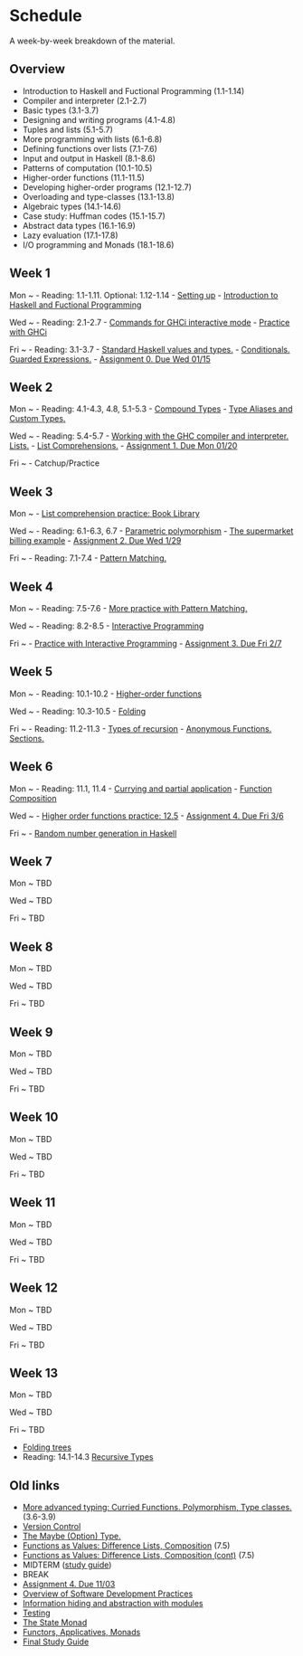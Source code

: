 # Schedule

A week-by-week breakdown of the material.

## Overview

- Introduction to Haskell and Fuctional Programming (1.1-1.14)
- Compiler and interpreter (2.1-2.7)
- Basic types (3.1-3.7)
- Designing and writing programs (4.1-4.8)
- Tuples and lists (5.1-5.7)
- More programming with lists (6.1-6.8)
- Defining functions over lists (7.1-7.6)
- Input and output in Haskell (8.1-8.6)
- Patterns of computation (10.1-10.5)
- Higher-order functions (11.1-11.5)
- Developing higher-order programs (12.1-12.7)
- Overloading and type-classes (13.1-13.8)
- Algebraic types (14.1-14.6)
- Case study: Huffman codes (15.1-15.7)
- Abstract data types (16.1-16.9)
- Lazy evaluation (17.1-17.8)
- I/O programming and Monads (18.1-18.6)

## Week 1

Mon
  ~ - Reading: 1.1-1.11. Optional: 1.12-1.14
    - [Setting up](notes/setup.md)
    - [Introduction to Haskell and Fuctional Programming](notes/intro.md)

Wed
  ~ - Reading: 2.1-2.7
    - [Commands for GHCi interactive mode](notes/ghci_commands.md)
    - [Practice with GHCi](notes/ghci_practice.md)

Fri
  ~ - Reading: 3.1-3.7
    - [Standard Haskell values and types.](notes/standard.md)
    - [Conditionals. Guarded Expressions.](notes/functions_conditionals.md)
    - [Assignment 0. Due Wed 01/15](assignments/assignment0.md)

## Week 2

Mon
  ~ - Reading: 4.1-4.3, 4.8, 5.1-5.3
    - [Compound Types](notes/compoundTypes.md)
    - [Type Aliases and Custom Types.](notes/types_custom.md)

Wed
  ~ - Reading: 5.4-5.7
    - [Working with the GHC compiler and interpreter. Lists.](notes/lists.md)
    - [List Comprehensions.](notes/list_comprehensions.md)
    - [Assignment 1. Due Mon 01/20](assignments/assignment1.md)

Fri
  ~ - Catchup/Practice


## Week 3

Mon
  ~ - [List comprehension practice: Book Library](notes/list_comp_practice.md)

Wed
  ~ - Reading: 6.1-6.3, 6.7
    - [Parametric polymorphism](notes/parametric_polymorphism.md)
    - [The supermarket billing example](notes/supermarket_billing.md)
    - [Assignment 2. Due Wed 1/29](assignments/assignment2.md)

Fri
  ~ - Reading: 7.1-7.4
    - [Pattern Matching.](notes/pattern_matching.md)

## Week 4

Mon
  ~ - Reading: 7.5-7.6
    - [More practice with Pattern Matching.](notes/more_pattern_matching.md)

Wed
  ~ - Reading: 8.2-8.5
    - [Interactive Programming](notes/interactive.md)


Fri
  ~ - [Practice with Interactive Programming](notes/interactive_hangman.md)
    - [Assignment 3. Due Fri 2/7](assignments/assignment3.md)

## Week 5

Mon
  ~ - Reading: 10.1-10.2
    - [Higher-order functions](notes/more_pattern_matching_functions.md)

Wed
  ~ - Reading: 10.3-10.5
    - [Folding](notes/folding.md)

Fri
  ~ - Reading: 11.2-11.3
    - [Types of recursion](notes/recursion.md)
    - [Anonymous Functions. Sections.](notes/anonymous_functions.md)

## Week 6

Mon
  ~ - Reading: 11.1, 11.4
    - [Currying and partial application](notes/currying.md)
    - [Function Composition](notes/function_composition.md)

Wed
  ~ - [Higher order functions practice: 12.5](notes/higher_order_functions_practice.md)
    - [Assignment 4. Due Fri 3/6](assignments/assignment4.md)


Fri
  ~ - [Random number generation in Haskell](notes/random_numbers.md)

## Week 7

Mon
  ~ TBD

Wed
  ~ TBD

Fri
  ~ TBD

## Week 8

Mon
  ~ TBD

Wed
  ~ TBD

Fri
  ~ TBD

## Week 9

Mon
  ~ TBD

Wed
  ~ TBD

Fri
  ~ TBD

## Week 10

Mon
  ~ TBD

Wed
  ~ TBD

Fri
  ~ TBD

## Week 11

Mon
  ~ TBD

Wed
  ~ TBD

Fri
  ~ TBD

## Week 12

Mon
  ~ TBD

Wed
  ~ TBD

Fri
  ~ TBD

## Week 13

Mon
  ~ TBD

Wed
  ~ TBD

Fri
  ~ TBD


- [Folding trees](notes/foldingTrees.md)
- Reading: 14.1-14.3 [Recursive Types](notes/recursive_types.md)

## Old links

- [More advanced typing: Curried Functions. Polymorphism, Type classes.](notes/types_advanced.md) (3.6-3.9)
- [Version Control](notes/version_control.md)
- [The Maybe (Option) Type.](notes/maybe.md)
- [Functions as Values: Difference Lists, Composition](notes/difference_lists.md) (7.5)
- [Functions as Values: Difference Lists, Composition (cont)](notes/difference_lists.md) (7.5)
- MIDTERM ([study guide](notes/midterm_study_guide.md))
- BREAK
- [Assignment 4. Due 11/03](assignments/assignment4.md)
- [Overview of Software Development Practices](notes/dev_overview.md)
- [Information hiding and abstraction with modules](notes/modules.md)
- [Testing](notes/testing.md)
- [The State Monad](notes/functors_monads.md)
- [Functors, Applicatives, Monads](notes/functors_monads.md)
- [Final Study Guide](notes/final_study_guide.md)
